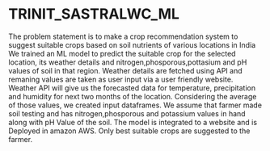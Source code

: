 # TRINIT_SASTRALWC_ML
The problem statement is to make a crop recommendation system to suggest suitable crops based on soil nutrients of various locations in India
We trained an ML model to predict the suitable crop for the selected location, its weather details and nitrogen,phosporous,pottasium and pH values of soil in that region.
Weather details are fetched using API and remaning values are taken as user input via a user friendly website.
Weather API will give us the forecasted data for temperature, precipitation and humidity for next two months of the location.
Considering the average of those values, we created input dataframes.
We assume that farmer made soil testing and has nitrogen,phosporous and potassium values in hand along with pH Value of the soil.
The model is integrated to a website and is Deployed in amazon AWS.
Only best suitable crops are suggested to the farmer.
